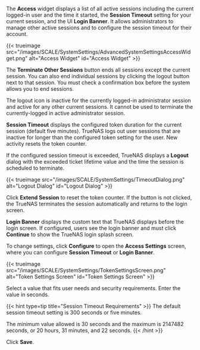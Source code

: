 &NewLine;

The **Access** widget displays a list of all active sessions including the current logged-in user and the time it started, the **Session Timeout** setting for your current session, and the UI **Login Banner**.
It allows administrators to manage other active sessions and to configure the session timeout for their account.

{{< trueimage src="/images/SCALE/SystemSettings/AdvancedSystemSettingsAccessWidget.png" alt="Access Widget" id="Access Widget" >}}

The **Terminate Other Sessions** button ends all sessions except the current session.
You can also end individual sessions by clicking the logout <span class="iconify" data-icon="bi:box-arrow-in-right"></span> button next to that session.
You must check a confirmation box before the system allows you to end sessions.

The logout icon is inactive for the currently logged-in administrator session and active for any other current sessions.
It cannot be used to terminate the currently-logged in active administrator session.

**Session Timeout** displays the configured token duration for the current session (default five minutes).
TrueNAS logs out user sessions that are inactive for longer than the configured token setting for the user.
New activity resets the token counter.

If the configured session timeout is exceeded, TrueNAS displays a **Logout** dialog with the exceeded ticket lifetime value and the time the session is scheduled to terminate.

{{< trueimage src="/images/SCALE/SystemSettings/TimeoutDialog.png" alt="Logout Dialog" id="Logout Dialog" >}}

Click **Extend Session** to reset the token counter.
If the button is not clicked, the TrueNAS terminates the session automatically and returns to the login screen.

**Login Banner** displays the custom text that TrueNAS displays before the login screen.
If configured, users see the login banner and must click **Continue** to show the TrueNAS login splash screen.

To change settings, click **Configure** to open the **Access Settings** screen, where you can configure **Session Timeout** or **Login Banner**.

{{< trueimage src="/images/SCALE/SystemSettings/TokenSettingsScreen.png" alt="Token Settings Screen" id="Token Settings Screen" >}}

Select a value that fits user needs and security requirements.
Enter the value in seconds.

{{< hint type=tip title="Session Timeout Requirements" >}}
The default session timeout setting is 300 seconds or five minutes.

The minimum value allowed is 30 seconds and the maximum is 2147482 seconds, or 20 hours, 31 minutes, and 22 seconds.
{{< /hint >}}

Click **Save**.